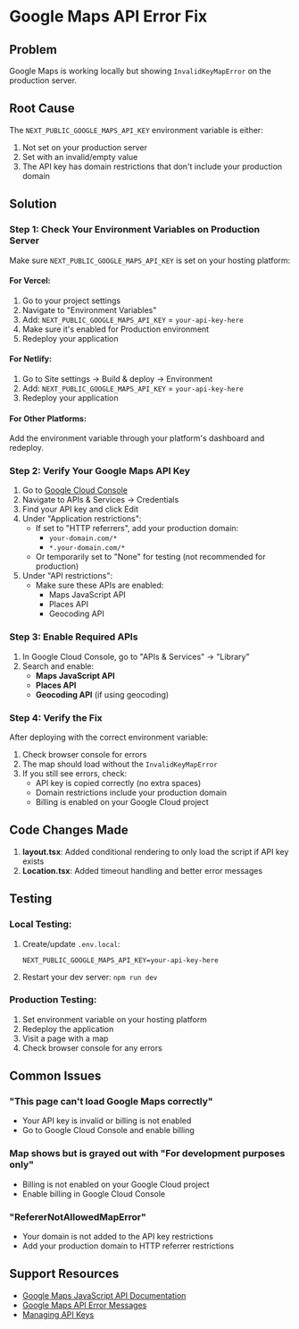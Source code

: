 # Google Maps API Error Fix

## Problem
Google Maps is working locally but showing `InvalidKeyMapError` on the production server.

## Root Cause
The `NEXT_PUBLIC_GOOGLE_MAPS_API_KEY` environment variable is either:
1. Not set on your production server
2. Set with an invalid/empty value
3. The API key has domain restrictions that don't include your production domain

## Solution

### Step 1: Check Your Environment Variables on Production Server

Make sure `NEXT_PUBLIC_GOOGLE_MAPS_API_KEY` is set on your hosting platform:

#### For Vercel:
1. Go to your project settings
2. Navigate to "Environment Variables"
3. Add: `NEXT_PUBLIC_GOOGLE_MAPS_API_KEY` = `your-api-key-here`
4. Make sure it's enabled for Production environment
5. Redeploy your application

#### For Netlify:
1. Go to Site settings → Build & deploy → Environment
2. Add: `NEXT_PUBLIC_GOOGLE_MAPS_API_KEY` = `your-api-key-here`
3. Redeploy your application

#### For Other Platforms:
Add the environment variable through your platform's dashboard and redeploy.

### Step 2: Verify Your Google Maps API Key

1. Go to [Google Cloud Console](https://console.cloud.google.com/)
2. Navigate to APIs & Services → Credentials
3. Find your API key and click Edit
4. Under "Application restrictions":
   - If set to "HTTP referrers", add your production domain:
     - `your-domain.com/*`
     - `*.your-domain.com/*`
   - Or temporarily set to "None" for testing (not recommended for production)
5. Under "API restrictions":
   - Make sure these APIs are enabled:
     - Maps JavaScript API
     - Places API
     - Geocoding API

### Step 3: Enable Required APIs

1. In Google Cloud Console, go to "APIs & Services" → "Library"
2. Search and enable:
   - **Maps JavaScript API**
   - **Places API**
   - **Geocoding API** (if using geocoding)

### Step 4: Verify the Fix

After deploying with the correct environment variable:

1. Check browser console for errors
2. The map should load without the `InvalidKeyMapError`
3. If you still see errors, check:
   - API key is copied correctly (no extra spaces)
   - Domain restrictions include your production domain
   - Billing is enabled on your Google Cloud project

## Code Changes Made

1. **layout.tsx**: Added conditional rendering to only load the script if API key exists
2. **Location.tsx**: Added timeout handling and better error messages

## Testing

### Local Testing:
1. Create/update `.env.local`:
   ```
   NEXT_PUBLIC_GOOGLE_MAPS_API_KEY=your-api-key-here
   ```
2. Restart your dev server: `npm run dev`

### Production Testing:
1. Set environment variable on your hosting platform
2. Redeploy the application
3. Visit a page with a map
4. Check browser console for any errors

## Common Issues

### "This page can't load Google Maps correctly"
- Your API key is invalid or billing is not enabled
- Go to Google Cloud Console and enable billing

### Map shows but is grayed out with "For development purposes only"
- Billing is not enabled on your Google Cloud project
- Enable billing in Google Cloud Console

### "RefererNotAllowedMapError"
- Your domain is not added to the API key restrictions
- Add your production domain to HTTP referrer restrictions

## Support Resources

- [Google Maps JavaScript API Documentation](https://developers.google.com/maps/documentation/javascript)
- [Google Maps API Error Messages](https://developers.google.com/maps/documentation/javascript/error-messages)
- [Managing API Keys](https://developers.google.com/maps/api-key-best-practices)
